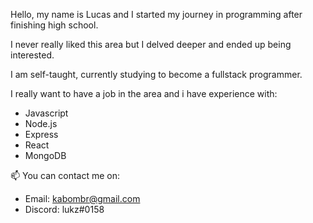 Hello, my name is Lucas and I started my journey in programming after finishing high school. 

I never really liked this area but I delved deeper and ended up being interested. 

I am self-taught, currently studying to become a fullstack programmer. 

I really want to have a job in the area and i have experience with:
- Javascript
- Node.js
- Express
- React
- MongoDB
  



📫 You can contact me on:
 - Email: kabombr@gmail.com
 - Discord: lukz#0158


